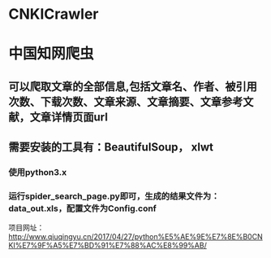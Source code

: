 # CNKICrawler
# 中国知网爬虫
## 可以爬取文章的全部信息,包括文章名、作者、被引用次数、下载次数、文章来源、文章摘要、文章参考文献，文章详情页面url
## 需要安装的工具有：BeautifulSoup， xlwt

### 使用python3.x
### 运行spider_search_page.py即可，生成的结果文件为：data_out.xls，配置文件为Config.conf

项目网址：http://www.qiuqingyu.cn/2017/04/27/python%E5%AE%9E%E7%8E%B0CNKI%E7%9F%A5%E7%BD%91%E7%88%AC%E8%99%AB/
